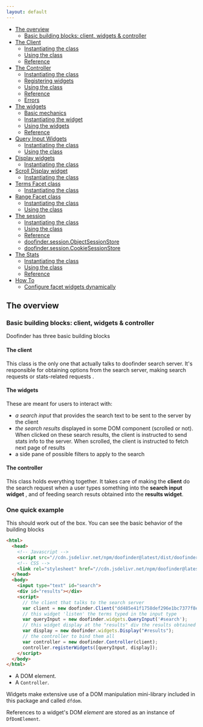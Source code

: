 ```yaml
---
layout: default
---
```


<!-- MarkdownTOC depth="2" autolink="true" autoanchor="false" bracket="round" -->

- [The overview](index.md#the-overview)
  - [Basic building blocks: client, widgets & controller](index.md#basic-building-blocks-client-widgets--controller)
- [The Client](client.md#the-client)
  - [Instantiating the class](client.md#instantiating-the-class)
  - [Using the class](client.md#using-the-class)
  - [Reference](client.md#reference)
- [The Controller](controller.md#the-controller)
  - [Instantiating the class](controller.md#instantiating-the-class)
  - [Registering widgets](controller.md#registering-widgets)
  - [Using the class](controller.md#using-the-class)
  - [Reference](controller.md#reference)
  - [Errors](controller.md#errors)
- [The widgets](widgets.md)
  - [Basic mechanics](widgets.md#basic-mechanics)
  - [Instantiating the widget](widgets.md#instantiating-the-widget)
  - [Using the widgets](widgets.md#using-the-widgets)
  - [Reference](widgets.md#reference)
- [Query Input Widgets](queryInput.md)
  - [Instantiating the class](queryInput.md#instantiating-the-class)
  - [Using the class](queryInput.md#using-the-class)
- [Display widgets](display.md)
  - [Instantiating the class](display.md#instantiating-the-class)
- [Scroll Display widget](display.md#doofinderwidgetsscrolldisplay)
  - [Instantiating the class](display.md#scrolldisplay-instantating-the-class)
- [Terms Facet class](display.md#doofinderwidgetstermsfacet)
  - [Instantiating the class](display.md#termsfacet-instantiating-the-class)
- [Range Facet class](display.md#doofinderwidgetrangefacet)
  - [Instantiating the class](display.md#rangefacet-instantiating-the-class)
  - [Using the class](display.md#rangefacet-using-the-class)
- [The session](session.md)
  - [Instantiating the class](session.md#instantiating-the-class)
  - [Using the class](session.md#using-the-class)
  - [Reference](session.md#reference)
  - [doofinder.session.ObjectSessionStore](session.md#doofindersessionobjectsessionstore)
  - [doofinder.session.CookieSessionStore](session.md#doofindersessioncookiesessionstore)
- [The Stats](stats.md)
  - [Instantiating the class](stats.md#instantiating-the-class)
  - [Using the class](stats.md#using-the-stats)
  - [Reference](stats.md#reference)
- [How To](howto.md)
  - [Configure facet widgets dynamically](howto.md#configure-facet-widgets-dynamically)

<!-- /MarkdownTOC -->

## The overview

### Basic building blocks: client, widgets & controller

Doofinder has three basic building blocks

#### The client

This class is the only one that actually talks to doofinder search server. It's responsible for obtaining options from the search server, making search requests or stats-related requests .

#### The widgets

These are meant for users to interact with:
  - *a search input* that provides the search text to be sent to the server by the client
  - *the search results* displayed in some DOM component (scrolled or not). When clicked on these search results, the client is instructed to send stats info to the server. When scrolled, the client is instructed to fetch next page of results
  - a side pane of possible filters to apply to the search

#### The controller

This class holds everything together. It takes care of making the **client**  do the search request when a user types something into the **search input widget** , and of feeding search resuts obtained into the **results widget**.

### One quick example

This should work out of the box. You can see the basic behavior of the building blocks

```html
<html>
  <head>
    <!-- Javascript -->
    <script src="//cdn.jsdelivr.net/npm/doofinder@latest/dist/doofinder.min.js"></script>
    <!-- CSS -->
    <link rel="stylesheet" href="//cdn.jsdelivr.net/npm/doofinder@latest/dist/doofinder.css">
  </head>
  <body>
    <input type="text" id="search">
    <div id="results"></div>
    <script>
      // the client that talks to the search server
      var client = new doofinder.Client("dd485e41f1758def296e1bc7377f8ea7", {zone: 'eu1'});
      // this widget 'listen' the terms typed in the input type
      var queryInput = new doofinder.widgets.QueryInput('#search');
      // this widget display at the "results" div the results obtained
      var display = new doofinder.widgets.Display("#results");
      // the controller to bind them all
      var controller = new doofinder.Controller(client);
      controller.registerWidgets([queryInput, display]);
    </script>
  </body>
</html>
```




- A DOM element.
- A `Controller`.

Widgets make extensive use of a DOM manipulation mini-library included in this package and called `dfdom`.

References to a widget's DOM _element_ are stored as an instance of `DfDomElement`.


[cors]: https://en.wikipedia.org/wiki/Cross-origin_resource_sharing
[doofinder]: https://www.doofinder.com
[mustache]: http://mustache.github.io/
[nouislider]: https://refreshless.com/nouislider/
[search api]: https://www.doofinder.com/support/developer/api/search-api
[widgets]: #widgets
